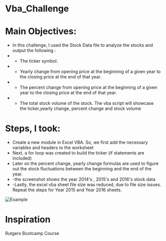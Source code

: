 # Vba_Challenge
# Main Objectives:
* In this challenge, I used the Stock Data file to analyze the stocks and output the following : 
* * The ticker symbol.
* * Yearly change from opening price at the beginning of a given year to the closing price at the end of that year.
* * The percent change from opening price at the beginning of a given year to the closing price at the end of that year.
* * The total stock volume of the stock. The vba script will showcase the ticker,yearly change, percent change and stock volume 

# Steps, I took:
* Create a new module in Excel VBA. So, we first add the necessary variables and headers to the worksheet
* Next, a for loop was created to build the ticker (if statements are included)
* Later on the percent change, yearly change formulas are used to figure out the stock fluctuations between the beginning and the end of the year.
* -the screenshot shows the year 2014's , 2015's and 2016's stock data
* -Lastly, the excel vba sheet file size was reduced, due to file size issues. Repeat the steps for Year 2015 and Year 2016 sheets.

![Example](https://github.com/sherinmatt/blob/Vba_Challenge/master/Images/Year_2016.png)

# Inspiration
Rutgers Bootcamp Course






